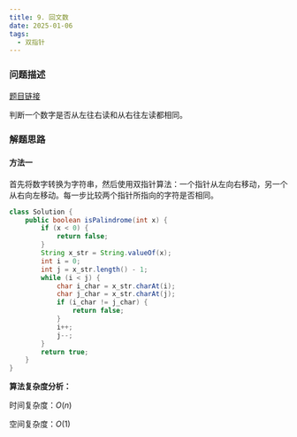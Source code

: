 ```yaml
---
title: 9. 回文数
date: 2025-01-06
tags:
  - 双指针
---
```


### 问题描述

[题目链接](https://leetcode.cn/problems/palindrome-number/description/)

判断一个数字是否从左往右读和从右往左读都相同。

### 解题思路

#### 方法一

首先将数字转换为字符串，然后使用双指针算法：一个指针从左向右移动，另一个从右向左移动。每一步比较两个指针所指向的字符是否相同。

```java
class Solution {
    public boolean isPalindrome(int x) {
        if (x < 0) {
            return false;
        }
        String x_str = String.valueOf(x);
        int i = 0;
        int j = x_str.length() - 1;
        while (i < j) {
            char i_char = x_str.charAt(i);
            char j_char = x_str.charAt(j);
            if (i_char != j_char) {
                return false;
            }
            i++;
            j--;
        }
        return true;
    }
}
```

**算法复杂度分析：**

时间复杂度：$O(n)$

空间复杂度：$O(1)$
